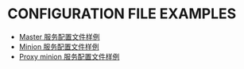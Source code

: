# CONFIGURATION FILE EXAMPLES

+ [Master 服务配置文件样例](https://docs.saltstack.com/en/latest/ref/configuration/examples.html#example-master-configuration-file)
+ [Minion 服务配置文件样例](https://docs.saltstack.com/en/latest/ref/configuration/examples.html#example-minion-configuration-file)
+ [Proxy minion 服务配置文件样例](https://docs.saltstack.com/en/latest/ref/configuration/examples.html#example-proxy-minion-configuration-file)
